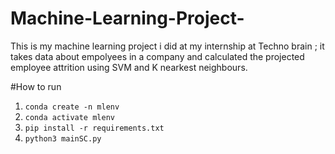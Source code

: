 # Machine-Learning-Project-
This is my machine learning project  i did at my internship at Techno  brain ;
it takes data about empolyees in a company and calculated the projected employee attrition using SVM and K nearkest neighbours.

#How to run
1. `conda create -n mlenv`
2. `conda activate mlenv`
3. `pip install -r requirements.txt`
4. `python3 mainSC.py`
